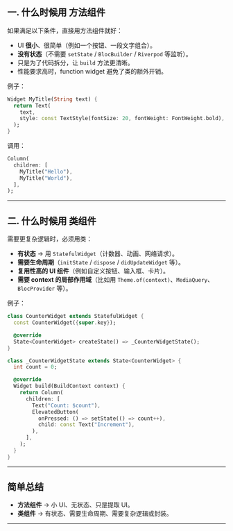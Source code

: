 ## 一. 什么时候用 **方法组件**

 如果满足以下条件，直接用方法组件就好：

- UI **很小**、很简单（例如一个按钮、一段文字组合）。
- **没有状态**（不需要 `setState` / `BlocBuilder` / `Riverpod` 等监听）。
- 只是为了代码拆分，让 `build` 方法更清晰。
- 性能要求高时，function widget 避免了类的额外开销。

例子：

```dart
Widget MyTitle(String text) {
  return Text(
    text,
    style: const TextStyle(fontSize: 20, fontWeight: FontWeight.bold),
  );
}
```

调用：

```dart
Column(
  children: [
    MyTitle("Hello"),
    MyTitle("World"),
  ],
);
```

------

## 二. 什么时候用 **类组件**

 需要更复杂逻辑时，必须用类：

- **有状态** → 用 `StatefulWidget`（计数器、动画、网络请求）。
- **需要生命周期**（`initState` / `dispose` / `didUpdateWidget` 等）。
- **复用性高的 UI 组件**（例如自定义按钮、输入框、卡片）。
- **需要 context 的局部作用域**（比如用 `Theme.of(context)`、`MediaQuery`、`BlocProvider` 等）。

例子：

```dart
class CounterWidget extends StatefulWidget {
  const CounterWidget({super.key});

  @override
  State<CounterWidget> createState() => _CounterWidgetState();
}

class _CounterWidgetState extends State<CounterWidget> {
  int count = 0;

  @override
  Widget build(BuildContext context) {
    return Column(
      children: [
        Text("Count: $count"),
        ElevatedButton(
          onPressed: () => setState(() => count++),
          child: const Text("Increment"),
        ),
      ],
    );
  }
}
```

------

## 简单总结

- **方法组件** → 小 UI、无状态、只是提取 UI。
- **类组件** → 有状态、需要生命周期、需要复杂逻辑或封装。

------